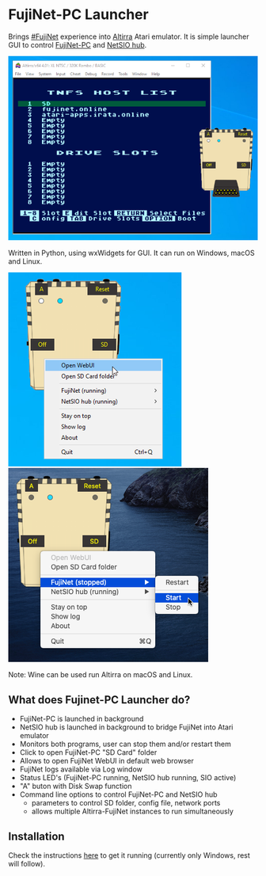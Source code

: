 # FujiNet-PC Launcher

Brings [#FujiNet](https://fujinet.online/) experience into [Altirra](https://virtualdub.org/altirra.html) Atari emulator. It is simple launcher GUI to control [FujiNet-PC](https://github.com/FujiNetWIFI/fujinet-pc) and [NetSIO hub](https://github.com/FujiNetWIFI/fujinet-emulator-bridge). 

![Launcher](launcher.png)

Written in Python, using wxWidgets for GUI. It can run on Windows, macOS and Linux.



![Launcher on Windows](img/launcher-windows.png)
![Launcher on macOS](img/launcher-macos.png)

Note: Wine can be used run Altirra on macOS and Linux.
## What does Fujinet-PC Launcher do?
- FujiNet-PC is launched in background
- NetSIO hub is launched in background to bridge FujiNet into Atari emulator
- Monitors both programs, user can stop them and/or restart them
- Click to open FujiNet-PC "SD Card" folder
- Allows to open FujiNet WebUI in default web browser
- FujiNet logs available via Log window
- Status LED's (FujiNet-PC running, NetSIO hub running, SIO active)
- "A" buton with Disk Swap function
- Command line options to control FujiNet-PC and NetSIO hub
  * parameters to control SD folder, config file, network ports
  * allows multiple Altirra-FujiNet instances to run simultaneously

## Installation

Check the instructions [here](Install.md) to get it running (currently only Windows, rest will follow).
